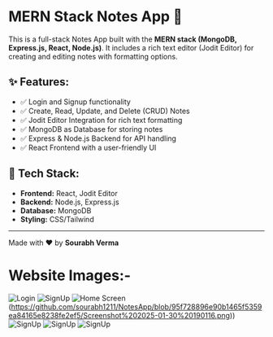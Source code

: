 # MERN Stack Notes App 📝

This is a full-stack Notes App built with the **MERN stack (MongoDB, Express.js, React, Node.js)**. It includes a rich text editor (Jodit Editor) for creating and editing notes with formatting options.

## ✨ Features:
- ✅ Login and Signup functionality
- ✅ Create, Read, Update, and Delete (CRUD) Notes
- ✅ Jodit Editor Integration for rich text formatting
- ✅ MongoDB as Database for storing notes
- ✅ Express & Node.js Backend for API handling
- ✅ React Frontend with a user-friendly UI

## 📌 Tech Stack:
- **Frontend:** React, Jodit Editor
- **Backend:** Node.js, Express.js
- **Database:** MongoDB
- **Styling:** CSS/Tailwind

---

Made with ❤️ by **Sourabh Verma**


# Website Images:-
![Login](https://github.com/sourabh1211/NotesApp/blob/7bbb672c2693b9bb8478a0f5c8235affbd843ed0/Screenshot%202025-01-30%20185821.png)
![SignUp](https://github.com/sourabh1211/NotesApp/blob/7c38afd7d2d0fb0865de98c6330fd35a0664ca30/Screenshot%202025-01-30%20185841.png)
![Home Screen](https://github.com/sourabh1211/NotesApp/blob/7c38afd7d2d0fb0865de98c6330fd35a0664ca30/Screenshot%202025-01-30%20185841.png)(https://github.com/sourabh1211/NotesApp/blob/95f728896e90b1465f5359ea84165e8238fe2ef5/Screenshot%202025-01-30%20190116.png))
![SignUp](https://github.com/sourabh1211/NotesApp/blob/7c38afd7d2d0fb0865de98c6330fd35a0664ca30/Screenshot%202025-01-30%20185841.png)
![SignUp](https://github.com/sourabh1211/NotesApp/blob/7c38afd7d2d0fb0865de98c6330fd35a0664ca30/Screenshot%202025-01-30%20185841.png)
![SignUp](https://github.com/sourabh1211/NotesApp/blob/7c38afd7d2d0fb0865de98c6330fd35a0664ca30/Screenshot%202025-01-30%20185841.png)
